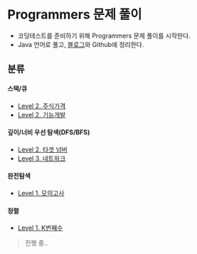 # Programmers 문제 풀이
  
+ 코딩테스트를 준비하기 위해 Programmers 문제 풀이를 시작한다.
+ Java 언어로 풀고, [블로그](https://kimkkoo.tistory.com/ "내 블로그")와 Github에 정리한다.  

## 분류
#### 스택/큐
  
+ [Level 2. 주식가격](https://github.com/MIN-04/CodingTest/blob/master/Programmers/PracticeKit/Stack_Queue/No42584.java "Level 2 .주식가격")
+ [Level 2. 기능개발](https://github.com/MIN-04/CodingTest/blob/master/Programmers/PracticeKit/Stack_Queue/No42586.java "Level 2. 기능개발")

#### 깊이/너비 우선 탐색(DFS/BFS)
  
+ [Level 2. 타겟 넘버](https://github.com/MIN-04/CodingTest/blob/master/Programmers/PracticeKit/DFS_BFS/No43165.java "Level 2 .타겟 넘버")
+ [Level 3. 네트워크](https://github.com/MIN-04/CodingTest/blob/master/Programmers/PracticeKit/DFS_BFS/No43162.java "Level 2 .네트워크")

#### 완전탐색

+ [Level 1. 모의고사](https://github.com/MIN-04/CodingTest/blob/master/Programmers/PracticeKit/Brute-force/No42840.java "Level 3. 모의고사")

#### 정렬

+ [Level 1. K번째수](https://github.com/MIN-04/CodingTest/blob/master/Programmers/PracticeKit/Sort/No42748.java "Level 1. K번째수")

> 진행 중..
